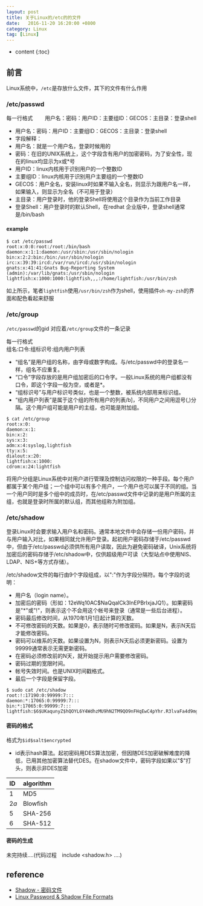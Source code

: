 ```yaml
---
layout: post
title: 关于Linux的/etc的的文件
date:   2016-11-20 16:20:00 +0800
category: Linux 
tag: [Linux]
---
```


* content
{:toc}
 
## 前言
Linux系统中，`/etc`是存放什么文件，其下的文件有什么作用

### /etc/passwd

每一行格式　　
用户名：密码：用户ID：主要组ID：GECOS：主目录：登录shell   

- 用户名：密码：用户ID：主要组ID：GECOS：主目录：登录shell
- 字段解释：
- 用户名：就是一个用户名，登录时候用的
- 密码：在旧的UNIX系统上，这个字段含有用户的加密密码，为了安全性，现在的linux均显示为x或*号
- 用户ID：linux内核用于识别用户的一个整数ID
- 主要组ID：linux内核用于识别用户主要组的一个整数ID
- GECOS：用户全名，安装linux时如果不输入全名，则显示为跟用户名一样，如果输入，则显示为全名（不可用于登录）
- 主目录：用户登录时，他的登录Shell将使用这个目录作为当前工作目录
- 登录Shell：用户登录时的默认Shell，在redhat 企业版中，登录shell通常是/bin/bash

#### example

````
$ cat /etc/passwd
root:x:0:0:root:/root:/bin/bash
daemon:x:1:1:daemon:/usr/sbin:/usr/sbin/nologin
bin:x:2:2:bin:/bin:/usr/sbin/nologin
irc:x:39:39:ircd:/var/run/ircd:/usr/sbin/nologin
gnats:x:41:41:Gnats Bug-Reporting System (admin):/var/lib/gnats:/usr/sbin/nologin
lightfish:x:1000:1000:lightfish,,,:/home/lightfish:/usr/bin/zsh
````

如上所示，笔者`lightfish`使用`/usr/bin/zsh`作为shell，使用插件`oh-my-zsh`的界面和配色看起来舒服


### /etc/group

`/etc/passwd`的gid 对应着`/etc/group`文件的一条记录

每一行格式  
组名:口令:组标识号:组内用户列表  

- “组名”是用户组的名称，由字母或数字构成。与/etc/passwd中的登录名一样，组名不应重复。
- “口令”字段存放的是用户组加密后的口令字。一般Linux系统的用户组都没有口令，即这个字段一般为空，或者是*。
- “组标识号”与用户标识号类似，也是一个整数，被系统内部用来标识组。
- “组内用户列表”是属于这个组的所有用户的列表/b]，不同用户之间用逗号(,)分隔。这个用户组可能是用户的主组，也可能是附加组。

````
$ cat /etc/group
root:x:0:
daemon:x:1:
bin:x:2:
sys:x:3:
adm:x:4:syslog,lightfish
tty:x:5:
dialout:x:20:
lightfish:x:1000:
cdrom:x:24:lightfish
````

将用户分组是Linux系统中对用户进行管理及控制访问权限的一种手段。每个用户都属于某个用户组；一个组中可以有多个用户，一个用户也可以属于不同的组。当一个用户同时是多个组中的成员时，在/etc/passwd文件中记录的是用户所属的主组，也就是登录时所属的默认组，而其他组称为附加组。


### /etc/shadow

登录Linux时会要求输入用户名和密码。通常本地文件中会存储一份用户密码，并与用户输入对比，如果相同就允许用户登录。起初用户密码存储于/etc/passwd中，但由于/etc/passwd必须供所有用户读取，因此为避免密码破译，Unix系统将加密后的密码存储于/etc/shadow中，仅供超级用户可读（大型站点中使用NIS、LDAP、NIS+等方式存储）。   

/etc/shadow文件的每行由9个字段组成，以":"作为字段分隔符。每个字段的说明：

- 用户名（login name）。
- 加密后的密码（形如：$1$2eWq10AC$NaQqalCk3InEPBrIxjaJQ1）。如果密码是"*"或"!"，则表示这个不会用这个帐号来登录（通常是一些后台进程）。
- 密码最后修改时间，从1970年1月1日起计算的天数。
- 不可修改密码的天数。如果是0，表示随时可修改密码。如果是N，表示N天后才能修改密码。
- 密码可以维系的天数。如果设置为N，则表示N天后必须更新密码。设置为99999通常表示无需更新密码。
- 在密码必须修改前的N天，就开始提示用户需要修改密码。
- 密码过期的宽限时间。
- 帐号失效时间。也是UNIX时间戳格式。
- 最后一个字段是保留字段。

````
$ sudo cat /etc/shadow
root:!:17190:0:99999:7:::
daemon:*:17065:0:99999:7:::
bin:*:17065:0:99999:7:::
lightfish:$6$UKaqunyZ$hQOYL6Y4WdhzMU9hN2TM9QO9nFHqEwC4pYhr.R3lvaFa4d9mgQkN5G5.PGAs7/GIjykZVmV5eW.Cv7eAPDCxg0:17210:0:99999:7:::
````

#### 密码的格式

格式为`$id$salt$encrypted`

- id表示hash算法。起初密码用DES算法加密，但因随DES加密破解难度的降低，已用其他加密算法替代DES。在shadow文件中，密码字段如果以"$"打头，则表示非DES加密  

 | ID     | algorithm  |  
 |:---|:---|
 | $1$    | MD5        |
 | $2a$   | Blowfish   |
 | $5$    | SHA-256    |
 | $6$    | SHA-512    |

#### 密码的生成

未完持续....(代码过程　include <shadow.h> ....)

## reference

- [Shadow - 密码文件]
- [Linux Password & Shadow File Formats]

[Shadow - 密码文件]:http://www.berlinix.com/linux/shadow.php
[Linux Password & Shadow File Formats]:http://www.tldp.org/LDP/lame/LAME/linux-admin-made-easy/shadow-file-formats.html


